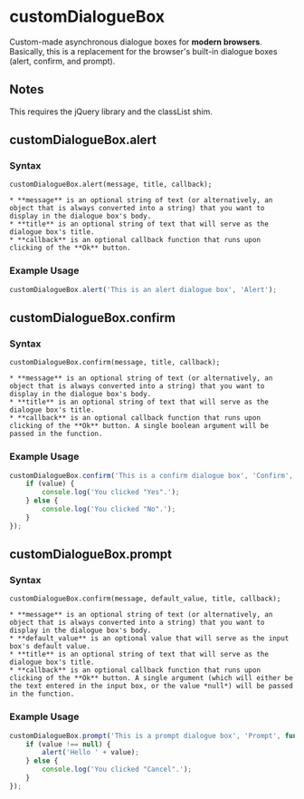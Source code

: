 customDialogueBox
===============

Custom-made asynchronous dialogue boxes for **modern browsers**.
Basically, this is a replacement for the browser's built-in dialogue boxes (alert, confirm, and prompt).

## Notes

This requires the jQuery library and the classList shim.

## customDialogueBox.alert

### Syntax

`customDialogueBox.alert(message, title, callback);`

    * **message** is an optional string of text (or alternatively, an object that is always converted into a string) that you want to display in the dialogue box's body.
    * **title** is an optional string of text that will serve as the dialogue box's title.
    * **callback** is an optional callback function that runs upon clicking of the **Ok** button.

### Example Usage

```javascript
customDialogueBox.alert('This is an alert dialogue box', 'Alert');
```

## customDialogueBox.confirm

### Syntax

`customDialogueBox.confirm(message, title, callback);`

    * **message** is an optional string of text (or alternatively, an object that is always converted into a string) that you want to display in the dialogue box's body.
    * **title** is an optional string of text that will serve as the dialogue box's title.
    * **callback** is an optional callback function that runs upon clicking of the **Ok** button. A single boolean argument will be passed in the function.

### Example Usage

```javascript
customDialogueBox.confirm('This is a confirm dialogue box', 'Confirm', function (value) {
    if (value) {
        console.log('You clicked "Yes".');
    } else {
        console.log('You clicked "No".');
    }
});
```

## customDialogueBox.prompt

### Syntax

`customDialogueBox.confirm(message, default_value, title, callback);`

    * **message** is an optional string of text (or alternatively, an object that is always converted into a string) that you want to display in the dialogue box's body.
    * **default_value** is an optional value that will serve as the input box's default value.
    * **title** is an optional string of text that will serve as the dialogue box's title.
    * **callback** is an optional callback function that runs upon clicking of the **Ok** button. A single argument (which will either be the text entered in the input box, or the value *null*) will be passed in the function.

### Example Usage

```javascript
customDialogueBox.prompt('This is a prompt dialogue box', 'Prompt', function (value) {
    if (value !== null) {
        alert('Hello ' + value);
    } else {
        console.log('You clicked "Cancel".');
    }
});
```